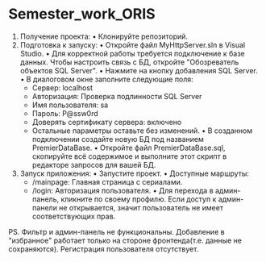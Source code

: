 # Semester_work_ORIS
1. Получение проекта:
  •  Клонируйте репозиторий.
2. Подготовка к запуску:
  •  Откройте файл MyHttpServer.sln в Visual Studio.
  •  Для корректной работы требуется подключение к базе данных. Чтобы настроить связь с БД, откройте "Обозреватель объектов SQL Server".
  •  Нажмите на кнопку добавления SQL Server.
  •  В диалоговом окне заполните следующие поля:
    *  Сервер: localhost
    *  Авторизация: Проверка подлинности SQL Server
    *  Имя пользователя: sa
    *  Пароль: P@ssw0rd
    *  Доверять сертификату сервера: включено
    *  Остальные параметры оставьте без изменений.
  •  В созданном подключении создайте новую БД под названием PremierDataBase.
  •  Откройте файл PremierDataBase.sql, скопируйте всё содержимое и выполните этот скрипт в редакторе запросов для вашей БД.
3. Запуск приложения:
  •  Запустите проект.
  •  Доступные маршруты:
    *  /mainpage: Главная страница с сериалами.
    *  /login: Авторизация пользователя.
  •  Для перехода в админ-панель, кликните по своему профилю. Если доступ к админ-панели не открывается, значит пользователь не имеет соответствующих прав.

PS.
Фильтр и админ-панель не функциональны. Добавление в "избранное" работает только на стороне фронтенда(т.е. данные не сохраняются). Регистрация пользователя отсутствует.

